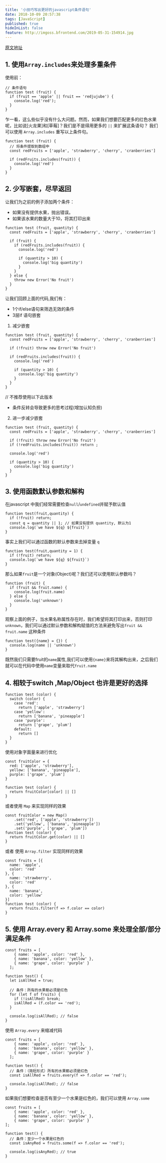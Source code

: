 ```yaml
---
title: '小技巧写出更好的javascript条件语句'
date: 2018-10-09 20:57:38
tags: [JavaScript]
published: true
hideInList: false
feature: http://imgoss.bfrontend.com/2019-05-31-154914.jpg
---
```


[原文地址](https://scotch.io/tutorials/5-tips-to-write-better-conditionals-in-javascript)

## 1. 使用`Array.includes`来处理多重条件

使用前：

```
// 条件语句
function test (fruit) {
  if (fruit == 'apple' || fruit == 'redjujube') {
    console.log('red');
  }
}
```

乍一看，这么些似乎没有什么大问题。然而，如果我们想要匹配更多的红色水果呢，比如说[火龙果]和[草莓]？我们是不是得用更多的 `||` 来扩展这条语句？
我们可以使用 `Array.includes` 重写以上条件句。

```
function test (fruit) {
  // 将条件提取到数组中
  const redFruits = ['apple', 'strawberry', 'cherry', 'cranberries']

  if (redFruits.includes(fruit)) {
    console.log('red')
  }
}
```

## 2. 少写嵌套，尽早返回
让我们为之前的例子添加两个条件：
* 如果没有提供水果，抛出错误。
* 如果该水果的数量大于10，将其打印出来

```
function test (fruit, quantity) {
  const redFruits = ['apple', 'strawberry', 'cherry', 'cranberries']

  if (fruit) {
    if (redFruits.includes(fruit)) {
      console.log('red')

      if (quantity > 10) {
        console.log('big quantity')
      }
    }
  } else {
    throw new Error('No fruit')
  }
}
```

让我们回顾上面的代码,我们有：
* 1个if/else语句来筛选无效的条件
* 3层if 语句嵌套


1. 减少嵌套

```
function test (fruit, quantity) {
  const redFruits = ['apple', 'strawberry', 'cherry', 'cranberries']

  if (!fruit) throw new Error('No fruit')

  if (redFruits.includes(fruit)) {
    console.log('red')

    if (quantity > 10) {
      console.log('big quantity')
    }
  }
}
```

// 不推荐使用以下此版本
* 条件反转会导致更多的思考过程(增加认知负担)
2. 进一步减少嵌套

```
function test (fruit, quantity) {
  const redFruits = ['apple', 'strawberry', 'cherry', 'cranberries']

  if (!fruit) throw new Error('No fruit')
  if (!redFruits.includes(fruit)) return ;

  console.log('red')

  if (quantity > 10) {
    console.log('big quantity')
  }
}
```

## 3. 使用函数默认参数和解构
在javascript 中我们经常需要检查`null`/`undefined`并赋予默认值

```
function test(fruit,quantity) {
  if (!fruit) return;
  const q = quantity || 1; // 如果没有提供 quantity, 默认为1
  console.log(`we have ${q} ${fruit}`)
}
```

事实上我们可以通过函数的默认参数来去掉变量 `q`

```
function test(fruit,quantity = 1) {
  if (!fruit) return;
  console.log(`we have ${q} ${fruit}`)
}
```

那么如果`fruit`是一个对象(Object)呢？我们还可以使用默认参数吗？

```
function (fruit) {
  if (fruit && fruit.name) {
    console.log(fruit.name)
  } else {
    console.log('unknown')
  }
}
```

观察上面的例子，当水果名称属性存在时，我们希望将其打印出来，否则打印`unknown`，我们可以通过默认参数和解构赋值的方法来避免写出`fruit && fruit.name` 这种条件

```
function test({name} = {}) {
  console.log(name || 'unknown')
}
```
既然我们只需要fruit的`name`属性,我们可以使用`{name}`来将其解构出来，之后我们就可以在代码中使用`name`变量来取代`fruit.name`

## 4. 相较于switch ,Map/Object 也许是更好的选择

```
function test (color) {
  switch (color) {
    case 'red':
      return ['apple', 'strawberry']
    case 'yellow':
      return ['banana', 'pineapple']
    case 'purple':
      return ['grape', 'plum']
    default:
      return []
  }
}
```
使用对象字面量来进行优化

```
const fruitColor = {
  red: ['apple', 'strawberry'],
  yellow: ['banana', 'pineapple'],
  purple: ['grape', 'plum']
}

function test (color) {
  return fruitColor[color] || []
}
```

或者使用 `Map` 来实现同样的效果

```
const fruitColor = new Map()
    .set('red', ['apple', 'strawberry'])
    .set('yellow', ['banana', 'pineapple'])
    .set('purple', ['grape', 'plum'])
function test (color) {
  return fruitColor.get(color) || []
}
```

或者 使用 `Array.filter` 实现同样的效果

```
const fruits = [{
  name: 'apple',
  color: 'red'
}, {
  name: 'strawberry',
  color: 'red'
}, {
  name: 'banana',
  color: 'yellow'
}]
function test (color) {
  return fruits.filter(f => f.color == color)
}
```

## 5. 使用 Array.every 和 Array.some 来处理全部/部分满足条件

```
const fruits = [
    { name: 'apple', color: 'red' },
    { name: 'banana', color: 'yellow' },
    { name: 'grape', color: 'purple' }
  ];

function test() {
  let isAllRed = true;

  // 条件：所有的水果都必须是红色
  for (let f of fruits) {
    if (!isAllRed) break;
    isAllRed = (f.color == 'red');
  }

  console.log(isAllRed); // false
}
```
使用 `Array.every` 来缩减代码

```
const fruits = [
    { name: 'apple', color: 'red' },
    { name: 'banana', color: 'yellow' },
    { name: 'grape', color: 'purple' }
  ];

function test() {
  // 条件：（简短形式）所有的水果都必须是红色
  const isAllRed = fruits.every(f => f.color == 'red');

  console.log(isAllRed); // false
}
```

如果我们想要检查是否有至少一个水果是红色的，我们可以使用 `Array.some` 

```
const fruits = [
    { name: 'apple', color: 'red' },
    { name: 'banana', color: 'yellow' },
    { name: 'grape', color: 'purple' }
];

function test() {
  // 条件：至少一个水果是红色的
  const isAnyRed = fruits.some(f => f.color == 'red');

  console.log(isAnyRed); // true
}

```
